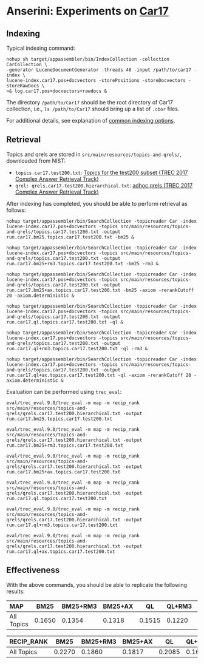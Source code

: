 # Anserini: Experiments on [Car17](http://trec-car.cs.unh.edu/)

## Indexing

Typical indexing command:

```
nohup sh target/appassembler/bin/IndexCollection -collection CarCollection \
-generator LuceneDocumentGenerator -threads 40 -input /path/to/car17 -index \
lucene-index.car17.pos+docvectors -storePositions -storeDocvectors -storeRawDocs \
>& log.car17.pos+docvectors+rawdocs &
```

The directory `/path/to/Car17` should be the root directory of Car17 collection, i.e., `ls /path/to/Car17` should bring up a list of `.cbor` files.

For additional details, see explanation of [common indexing options](common-indexing-options.md).

## Retrieval

Topics and qrels are stored in `src/main/resources/topics-and-qrels/`, downloaded from NIST:

+ `topics.car17.test200.txt`: [Topics for the test200 subset (TREC 2017 Complex Answer Retrieval Track)](http://trec-car.cs.unh.edu/datareleases/v1.5/test200-v1.5.tar.xz)
+ `qrel: qrels.car17.test200.hierarchical.txt`: [adhoc qrels (TREC 2017 Complex Answer Retrieval Track)](http://trec-car.cs.unh.edu/datareleases/v1.5/test200-v1.5.tar.xz)


After indexing has completed, you should be able to perform retrieval as follows:

```
nohup target/appassembler/bin/SearchCollection -topicreader Car -index lucene-index.car17.pos+docvectors -topics src/main/resources/topics-and-qrels/topics.car17.test200.txt -output run.car17.bm25.topics.car17.test200.txt -bm25 &

nohup target/appassembler/bin/SearchCollection -topicreader Car -index lucene-index.car17.pos+docvectors -topics src/main/resources/topics-and-qrels/topics.car17.test200.txt -output run.car17.bm25+rm3.topics.car17.test200.txt -bm25 -rm3 &

nohup target/appassembler/bin/SearchCollection -topicreader Car -index lucene-index.car17.pos+docvectors -topics src/main/resources/topics-and-qrels/topics.car17.test200.txt -output run.car17.bm25+ax.topics.car17.test200.txt -bm25 -axiom -rerankCutoff 20 -axiom.deterministic &

nohup target/appassembler/bin/SearchCollection -topicreader Car -index lucene-index.car17.pos+docvectors -topics src/main/resources/topics-and-qrels/topics.car17.test200.txt -output run.car17.ql.topics.car17.test200.txt -ql &

nohup target/appassembler/bin/SearchCollection -topicreader Car -index lucene-index.car17.pos+docvectors -topics src/main/resources/topics-and-qrels/topics.car17.test200.txt -output run.car17.ql+rm3.topics.car17.test200.txt -ql -rm3 &

nohup target/appassembler/bin/SearchCollection -topicreader Car -index lucene-index.car17.pos+docvectors -topics src/main/resources/topics-and-qrels/topics.car17.test200.txt -output run.car17.ql+ax.topics.car17.test200.txt -ql -axiom -rerankCutoff 20 -axiom.deterministic &

```

Evaluation can be performed using `trec_eval`:

```
eval/trec_eval.9.0/trec_eval -m map -m recip_rank src/main/resources/topics-and-qrels/qrels.car17.test200.hierarchical.txt -output run.car17.bm25.topics.car17.test200.txt

eval/trec_eval.9.0/trec_eval -m map -m recip_rank src/main/resources/topics-and-qrels/qrels.car17.test200.hierarchical.txt -output run.car17.bm25+rm3.topics.car17.test200.txt

eval/trec_eval.9.0/trec_eval -m map -m recip_rank src/main/resources/topics-and-qrels/qrels.car17.test200.hierarchical.txt -output run.car17.bm25+ax.topics.car17.test200.txt

eval/trec_eval.9.0/trec_eval -m map -m recip_rank src/main/resources/topics-and-qrels/qrels.car17.test200.hierarchical.txt -output run.car17.ql.topics.car17.test200.txt

eval/trec_eval.9.0/trec_eval -m map -m recip_rank src/main/resources/topics-and-qrels/qrels.car17.test200.hierarchical.txt -output run.car17.ql+rm3.topics.car17.test200.txt

eval/trec_eval.9.0/trec_eval -m map -m recip_rank src/main/resources/topics-and-qrels/qrels.car17.test200.hierarchical.txt -output run.car17.ql+ax.topics.car17.test200.txt

```

## Effectiveness

With the above commands, you should be able to replicate the following results:

MAP                                     | BM25      | BM25+RM3  | BM25+AX   | QL        | QL+RM3    | QL+AX     |
:---------------------------------------|-----------|-----------|-----------|-----------|-----------|-----------|
All Topics                              | 0.1650    | 0.1354    | 0.1318    | 0.1515    | 0.1220    | 0.1083    |


RECIP_RANK                              | BM25      | BM25+RM3  | BM25+AX   | QL        | QL+RM3    | QL+AX     |
:---------------------------------------|-----------|-----------|-----------|-----------|-----------|-----------|
All Topics                              | 0.2270    | 0.1860    | 0.1817    | 0.2085    | 0.1687    | 0.1503    |


